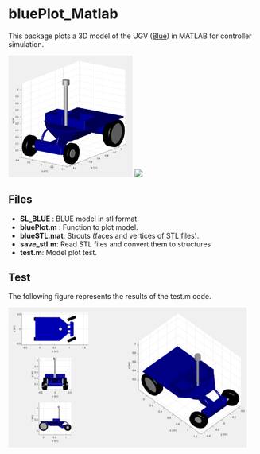 # bluePlot_Matlab
This package plots a 3D model of the UGV  ([Blue](https://github.com/AUROVA-LAB/robot_blue)) in MATLAB for controller simulation.

<p float="left">
  <img src="/blue_3d.png" width="250"  />
  <a href="https://github.com/AUROVA-LAB/robot_blue">
    <img src="/blue.png" width="325" /> 
  <a>
</p>

## Files
- **SL_BLUE** : BLUE model in stl format.
- **bluePlot.m** : Function to plot model.
- **blueSTL.mat**: Strcuts (faces and vertices of STL files).
- **save_stl.m**: Read STL files and convert them to structures
- **test.m**: Model plot test.

## Test
The following figure represents the results of the test.m code.

<p float="left">
  <img src="/test_plot.png" width="480"  />
</p>
